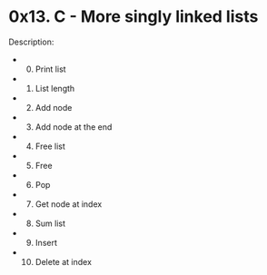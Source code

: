 # 0x13. C - More singly linked lists
Description:

- 0. Print list
- 1. List length
- 2. Add node
- 3. Add node at the end
- 4. Free list
- 5. Free
- 6. Pop
- 7. Get node at index
- 8. Sum list
- 9. Insert
- 10. Delete at index
